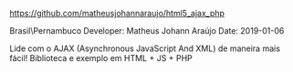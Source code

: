 https://github.com/matheusjohannaraujo/html5_ajax_php

Brasil\Pernambuco
Developer: Matheus Johann Araújo
Date: 2019-01-06

Lide com o AJAX (Asynchronous JavaScript And XML) de maneira mais fácil! Biblioteca e exemplo em HTML + JS + PHP
